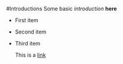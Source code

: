 #Introductions
Some basic *introduction* **here**

- First item
- Second item
- Third item

  This is a [link](www.google.com)
